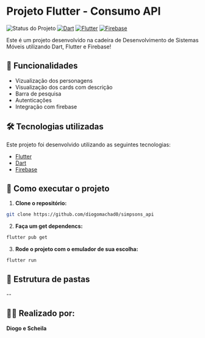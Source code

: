 # Projeto Flutter - Consumo API



![Status do Projeto](https://img.shields.io/badge/Concluido-brightgreen.svg)
[![Dart](https://img.shields.io/badge/Dart-0175C2?logo=dart&logoColor=white)](https://dart.dev)
[![Flutter](https://img.shields.io/badge/Flutter-02569B?logo=flutter&logoColor=white)](https://flutter.dev)
[![Firebase](https://img.shields.io/badge/Firebase-FFCA28?logo=firebase&logoColor=white)](https://firebase.google.com)

Este é um projeto desenvolvido na cadeira de Desenvolvimento de Sistemas Móveis utilizando Dart, Flutter e Firebase!

## 🎯 Funcionalidades

- Vizualização dos personagens
- Visualização dos cards com descrição
- Barra de pesquisa
- Autenticações
- Integração com firebase
  
## 🛠️ Tecnologias utilizadas

Este projeto foi desenvolvido utilizando as seguintes tecnologias:

- [Flutter](https://flutter.dev/)
- [Dart](https://www.w3schools.com/html/)
- [Firebase](https://firebase.google.com/?hl=pt-br) 

## 🚀 Como executar o projeto

1. **Clone o repositório:**
```bash
git clone https://github.com/diogomachad0/simpsons_api
````

2. **Faça um get dependencs:**
```bash
flutter pub get
```

3. **Rode o projeto com o emulador de sua escolha:**
```bash
flutter run
```

## 📂 Estrutura de pastas
--

## 🧑‍💻 Realizado por:
**Diogo e Scheila**
